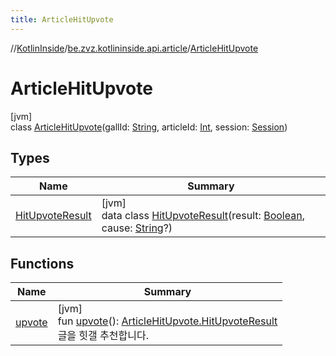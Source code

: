 ```yaml
---
title: ArticleHitUpvote
---
```

//[KotlinInside](../../../index.html)/[be.zvz.kotlininside.api.article](../index.html)/[ArticleHitUpvote](index.html)



# ArticleHitUpvote



[jvm]\
class [ArticleHitUpvote](index.html)(gallId: [String](https://kotlinlang.org/api/latest/jvm/stdlib/kotlin/-string/index.html), articleId: [Int](https://kotlinlang.org/api/latest/jvm/stdlib/kotlin/-int/index.html), session: [Session](../../be.zvz.kotlininside.session/-session/index.html))



## Types


| Name | Summary |
|---|---|
| [HitUpvoteResult](-hit-upvote-result/index.html) | [jvm]<br>data class [HitUpvoteResult](-hit-upvote-result/index.html)(result: [Boolean](https://kotlinlang.org/api/latest/jvm/stdlib/kotlin/-boolean/index.html), cause: [String](https://kotlinlang.org/api/latest/jvm/stdlib/kotlin/-string/index.html)?) |


## Functions


| Name | Summary |
|---|---|
| [upvote](upvote.html) | [jvm]<br>fun [upvote](upvote.html)(): [ArticleHitUpvote.HitUpvoteResult](-hit-upvote-result/index.html)<br>글을 힛갤 추천합니다. |

